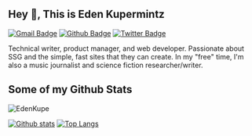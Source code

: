 ## Hey 👋, This is Eden Kupermintz
[![Gmail Badge](https://img.shields.io/badge/-ldvster@gmail.com-c14438?style=flat&logo=Gmail&logoColor=white&link=mailto:ldvster@gmail.com)](mailto:ldvster@gmail.com) [![Github Badge](https://img.shields.io/badge/-EdenKupe-grey?style=flat&logo=github&logoColor=white&link=https://github.com/EdenKupe/)](https://www.github.com/EdenKupe/) [![Twitter Badge](https://img.shields.io/badge/-@tallesteden-00acee?style=flat&logo=twitter&logoColor=white&link=https://twitter.com/@tallesteden/)](https://www.twitter.com/@tallesteden/) <p align='left'>Technical writer, product manager, and web developer. Passionate about SSG and the simple, fast sites that they can create. In my "free" time, I'm also a music journalist and science fiction researcher/writer.</p>
## Some of my Github Stats
<p align=left> <img src=https://komarev.com/ghpvc/?username=EdenKupe alt=EdenKupe /> </p>

[![Github stats](https://github-readme-stats.vercel.app/api?username=EdenKupe&show_icons=true&include_all_commits=true)](https://github.com/EdenKupe/github-readme-stats)
[![Top Langs](https://github-readme-stats.vercel.app/api/top-langs/?username=EdenKupe&layout=compact)](https://github.com/EdenKupe/github-readme-stats)
